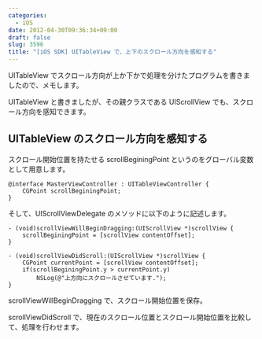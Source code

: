 ```yaml
---
categories:
  - iOS
date: 2012-04-30T09:36:34+09:00
draft: false
slug: 3596
title: "[iOS SDK] UITableView で、上下のスクロール方向を感知する"
---
```


UITableView でスクロール方向が上か下かで処理を分けたプログラムを書きましたので、メモします。

UITableView と書きましたが、その親クラスである UIScrollView でも、スクロール方向を感知できます。

## UITableView のスクロール方向を感知する

スクロール開始位置を持たせる scrollBeginingPoint というのをグローバル変数として用意します。

```
@interface MasterViewController : UITableViewController {
    CGPoint scrollBeginingPoint;
}
```

そして、UIScrollViewDelegate のメソッドに以下のように記述します。

```
- (void)scrollViewWillBeginDragging:(UIScrollView *)scrollView {
    scrollBeginingPoint = [scrollView contentOffset];
}

- (void)scrollViewDidScroll:(UIScrollView *)scrollView {
    CGPoint currentPoint = [scrollView contentOffset];
    if(scrollBeginingPoint.y > currentPoint.y)
        NSLog(@"上方向にスクロールさせています.");
}
```

scrollViewWillBeginDragging で、スクロール開始位置を保存。

scrollViewDidScroll で、現在のスクロール位置とスクロール開始位置を比較して、処理を行わせます。
